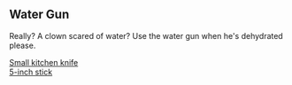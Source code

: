 ## Water Gun
Really? A clown scared of water? Use the water gun when he's dehydrated please.

[Small kitchen knife](knife.md)  
[5-inch stick](stick.md)  